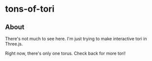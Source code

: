 # tons-of-tori

## About

There's not much to see here. I'm just trying to make interactive tori in Three.js.

Right now, there's only one torus. Check back for more tori!

